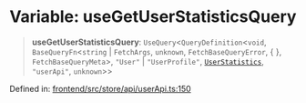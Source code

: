 # Variable: useGetUserStatisticsQuery

> **useGetUserStatisticsQuery**: `UseQuery`\<`QueryDefinition`\<`void`, `BaseQueryFn`\<`string` \| `FetchArgs`, `unknown`, `FetchBaseQueryError`, \{ \}, `FetchBaseQueryMeta`\>, `"User"` \| `"UserProfile"`, [`UserStatistics`](../type-aliases/UserStatistics.md), `"userApi"`, `unknown`\>\>

Defined in: [frontend/src/store/api/userApi.ts:150](https://github.com/lsendel/sass/blob/ca8b2b87627589617e0de57047e1f50d53e78078/frontend/src/store/api/userApi.ts#L150)
